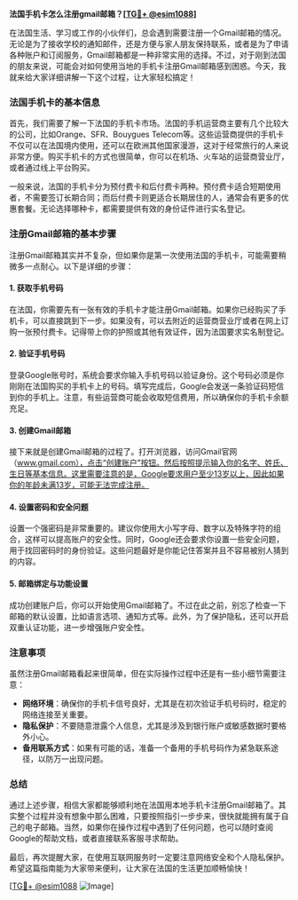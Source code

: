 **法国手机卡怎么注册gmail邮箱？[[TG💪+ @esim1088](https://t.me/s/esim1088)]**

在法国生活、学习或工作的小伙伴们，总会遇到需要注册一个Gmail邮箱的情况。无论是为了接收学校的通知邮件，还是方便与家人朋友保持联系，或者是为了申请各种账户和订阅服务，Gmail邮箱都是一种非常实用的选择。不过，对于刚到法国的朋友来说，可能会对如何使用当地的手机卡注册Gmail邮箱感到困惑。今天，我就来给大家详细讲解一下这个过程，让大家轻松搞定！

### 法国手机卡的基本信息

首先，我们需要了解一下法国的手机卡市场。法国的手机运营商主要有几个比较大的公司，比如Orange、SFR、Bouygues Telecom等。这些运营商提供的手机卡不仅可以在法国境内使用，还可以在欧洲其他国家漫游，这对于经常旅行的人来说非常方便。购买手机卡的方式也很简单，你可以在机场、火车站的运营商营业厅，或者通过线上平台购买。

一般来说，法国的手机卡分为预付费卡和后付费卡两种。预付费卡适合短期使用者，不需要签订长期合同；而后付费卡则更适合长期居住的人，通常会有更多的优惠套餐。无论选择哪种卡，都需要提供有效的身份证件进行实名登记。

### 注册Gmail邮箱的基本步骤

注册Gmail邮箱其实并不复杂，但如果你是第一次使用法国的手机卡，可能需要稍微多一点耐心。以下是详细的步骤：

#### 1. 获取手机号码

在法国，你需要先有一张有效的手机卡才能注册Gmail邮箱。如果你已经购买了手机卡，可以直接跳到下一步。如果没有，可以去附近的运营商营业厅或者在网上订购一张预付费卡。记得带上你的护照或其他有效证件，因为法国要求实名制登记。

#### 2. 验证手机号码

登录Google账号时，系统会要求你输入手机号码以验证身份。这个号码必须是你刚刚在法国购买的手机卡上的号码。填写完成后，Google会发送一条验证码短信到你的手机上。注意，有些运营商可能会收取短信费用，所以确保你的手机卡余额充足。

#### 3. 创建Gmail邮箱

接下来就是创建Gmail邮箱的过程了。打开浏览器，访问Gmail官网（www.gmail.com），点击“创建账户”按钮。然后按照提示输入你的名字、姓氏、生日等基本信息。这里需要注意的是，Google要求用户至少13岁以上，因此如果你的年龄未满13岁，可能无法完成注册。

#### 4. 设置密码和安全问题

设置一个强密码是非常重要的。建议你使用大小写字母、数字以及特殊字符的组合，这样可以提高账户的安全性。同时，Google还会要求你设置一些安全问题，用于找回密码时的身份验证。这些问题最好是你能记住答案并且不容易被别人猜到的内容。

#### 5. 邮箱绑定与功能设置

成功创建账户后，你可以开始使用Gmail邮箱了。不过在此之前，别忘了检查一下邮箱的默认设置，比如语言选项、通知方式等。此外，为了保护隐私，还可以开启双重认证功能，进一步增强账户安全性。

### 注意事项

虽然注册Gmail邮箱看起来很简单，但在实际操作过程中还是有一些小细节需要注意：

- **网络环境**：确保你的手机卡信号良好，尤其是在初次验证手机号码时，稳定的网络连接至关重要。
- **隐私保护**：不要随意泄露个人信息，尤其是涉及到银行账户或敏感数据时要格外小心。
- **备用联系方式**：如果有可能的话，准备一个备用的手机号码作为紧急联系途径，以防万一出现问题。

### 总结

通过上述步骤，相信大家都能够顺利地在法国用本地手机卡注册Gmail邮箱了。其实整个过程并没有想象中那么困难，只要按照指引一步步来，很快就能拥有属于自己的电子邮箱。当然，如果你在操作过程中遇到了任何问题，也可以随时查阅Google的帮助文档，或者直接联系客服寻求帮助。

最后，再次提醒大家，在使用互联网服务时一定要注意网络安全和个人隐私保护。希望这篇指南能为大家带来便利，让大家在法国的生活更加顺畅愉快！

[[TG💪+ @esim1088](https://t.me/s/esim1088) ![Image](https://i.postimg.cc/4NQfJmqS/Snipaste-2025-05-13-00-14-12.png)]